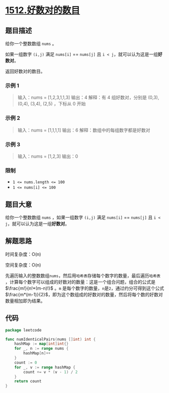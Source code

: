 # [1512.好数对的数目](https://leetcode.cn/problems/number-of-good-pairs/)

## 题目描述

给你一个整数数组 `nums` 。

如果一组数字 `(i,j)` 满足 `nums[i]` == `nums[j]` 且 `i < j`，就可以认为这是一组**好数对**。

返回好数对的数目。

### 示例 1

> 输入：nums = [1,2,3,1,1,3]
> 输出：4
> 解释：有 4 组好数对，分别是 (0,3), (0,4), (3,4), (2,5) ，下标从 0 开始

### 示例 2

> 输入：nums = [1,1,1,1]
> 输出：6
> 解释：数组中的每组数字都是好数对

### 示例 3

> 输入：nums = [1,2,3]
> 输出：0

### 限制

* `1 <= nums.length <= 100`
* `1 <= nums[i] <= 100`

## 题目大意

给你一个整数数组 `nums` ，如果一组数字 `(i,j)` 满足 `nums[i]` == `nums[j]` 且 `i < j`，就可以认为这是一组**好数对**。

## 解题思路

时间复杂度：O(n)

空间复杂度：O(n)

先遍历输入的整数数组`nums`，然后用`哈希表`存储每个数字的数量，最后遍历`哈希表`
，计算每个数字可以组成的好数对的数量：这是一个组合问题，组合的公式是 $\frac{m!}{n!*(m-n)!}$ 。`m`
是每个数字的数量，`n`是`2`，通过约分可得到这个公式 $\frac{m*(m-1)}{2}$，即为这个数组成的好数对的数量，然后将每个数的好数对数量相加即为结果。

## 代码

```go
package leetcode

func numIdenticalPairs(nums []int) int {
	hashMap := map[int]int{}
	for _, n := range nums {
		hashMap[n]++
	}
	count := 0
	for _, v := range hashMap {
		count += v * (v - 1) / 2
	}
	return count
}
```
